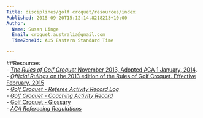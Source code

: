 ```yaml
---
Title: disciplines/golf croquet/resources/index
Published: 2015-09-20T15:12:14.8218213+10:00
Author:
  Name: Susan Linge
  Email: croquet.australia@gmail.com
  TimeZoneId: AUS Eastern Standard Time

---
```

##Resources
<br/>- [*The Rules of Golf Croquet* November 2013, Adopted ACA 1 January, 2014](/the-rules-of-golf-croquet-aca-final-6-2-effective-1-january-2014docx.pdf).
<br/>- [*Official Rulings* on the 2013 edition of the Rules of Golf Croquet. Effective February, 2015](/2015-official-rulings.pdf)
<br/>- [*Golf Croquet - Referee Activity Record Log*](/gc-referee-activity-log-november-2013.pdf)
<br/>- [*Golf Croquet - Coaching Activity Record*](/gc-coaching-activity-record.pdf)
<br/>- [Golf Croquet - Glossary](/gc-glossary-as-7-june.pdf)
<br/>- [*ACA Refereeing Regulations*](referee-umpire-activity-record-version-4.pdf)